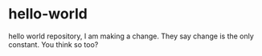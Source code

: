 # hello-world
hello world repository, I am making a change. They say change is the only constant. You think so too?
